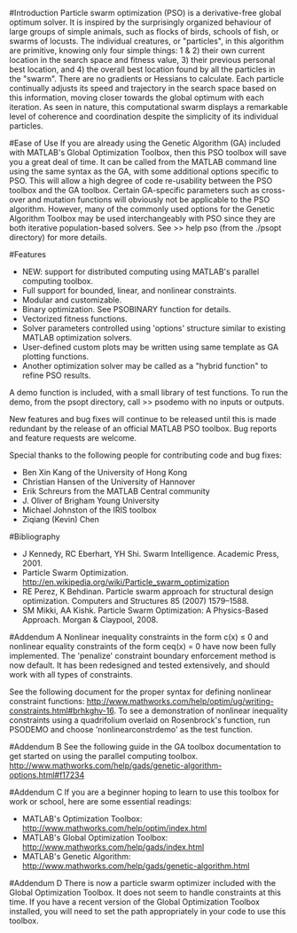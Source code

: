 #Introduction
Particle swarm optimization (PSO) is a derivative-free global optimum solver. It is inspired by the surprisingly organized behaviour of large groups of simple animals, such as flocks of birds, schools of fish, or swarms of locusts. The individual creatures, or "particles", in this algorithm are primitive, knowing only four simple things: 1 & 2) their own current location in the search space and fitness value, 3) their previous personal best location, and  4) the overall best location found by all the particles in the "swarm". There are no gradients or Hessians to calculate. Each particle continually adjusts its speed and trajectory in the search space based on this information, moving closer towards the global optimum with each iteration. As seen in nature, this computational swarm displays a remarkable level of coherence and coordination despite the simplicity of its individual particles.

#Ease of Use
If you are already using the Genetic Algorithm (GA) included with MATLAB's Global Optimization Toolbox, then this PSO toolbox will save you a great deal of time. It can be called from the MATLAB command line using the same syntax as the GA, with some additional options specific to PSO. This will allow a high degree of code re-usability between the PSO toolbox and the GA toolbox. Certain GA-specific parameters such as cross-over and mutation functions will obviously not be applicable to the PSO algorithm. However, many of the commonly used options for the Genetic Algorithm Toolbox may be used interchangeably with PSO since they are both iterative population-based solvers. See >> help pso (from the ./psopt directory) for more details.

#Features
  * NEW: support for distributed computing using MATLAB's parallel computing toolbox.
  * Full support for bounded, linear, and nonlinear constraints.
  * Modular and customizable.
  * Binary optimization. See PSOBINARY function for details.
  * Vectorized fitness functions.
  * Solver parameters controlled using 'options' structure similar to existing MATLAB optimization solvers.
  * User-defined custom plots may be written using same template as GA plotting functions.
  * Another optimization solver may be called as a "hybrid function" to refine PSO results.

A demo function is included, with a small library of test functions. To run the demo, from the psopt directory, call >> psodemo with no inputs or outputs.

New features and bug fixes will continue to be released until this is made redundant by the release of an official MATLAB PSO toolbox. Bug reports and feature requests are welcome.

Special thanks to the following people for contributing code and bug fixes:
  * Ben Xin Kang of the University of Hong Kong
  * Christian Hansen of the University of Hannover
  * Erik Schreurs from the MATLAB Central community
  * J. Oliver of Brigham Young University
  * Michael Johnston of the IRIS toolbox
  * Ziqiang (Kevin) Chen

#Bibliography
  * J Kennedy, RC Eberhart, YH Shi. Swarm Intelligence. Academic Press, 2001.
  * Particle Swarm Optimization. http://en.wikipedia.org/wiki/Particle_swarm_optimization
  * RE Perez, K Behdinan. Particle swarm approach for structural design optimization. Computers and Structures 85 (2007) 1579–1588.
  * SM Mikki, AA Kishk. Particle Swarm Optimization: A Physics-Based Approach. Morgan & Claypool, 2008.

#Addendum A
Nonlinear inequality constraints in the form c(x) ≤ 0 and nonlinear equality constraints of the form ceq(x) = 0 have now been fully implemented. The 'penalize' constraint boundary enforcement method is now default. It has been redesigned and tested extensively, and should work with all types of constraints.

See the following document for the proper syntax for defining nonlinear constraint functions: http://www.mathworks.com/help/optim/ug/writing-constraints.html#brhkghv-16.
To see a demonstration of nonlinear inequality constraints using a quadrifolium overlaid on Rosenbrock's function, run PSODEMO and choose 'nonlinearconstrdemo' as the test function.

#Addendum B
See the following guide in the GA toolbox documentation to get started on using the parallel computing toolbox.
http://www.mathworks.com/help/gads/genetic-algorithm-options.html#f17234

#Addendum C
If you are a beginner hoping to learn to use this toolbox for work or school, here are some essential readings:
  * MATLAB's Optimization Toolbox: http://www.mathworks.com/help/optim/index.html
  * MATLAB's Global Optimization Toolbox: http://www.mathworks.com/help/gads/index.html
  * MATLAB's Genetic Algorithm: http://www.mathworks.com/help/gads/genetic-algorithm.html

#Addendum D
There is now a particle swarm optimizer included with the Global Optimization Toolbox. It does not seem to handle constraints at this time. If you have a recent version of the Global Optimization Toolbox installed, you will need to set the path appropriately in your code to use this toolbox.
